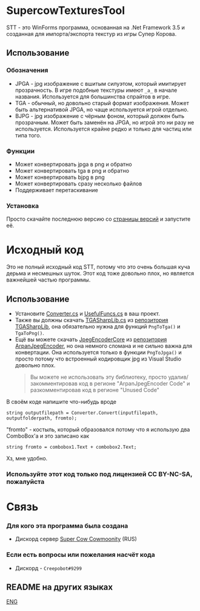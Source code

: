 # SupercowTexturesTool
STT - это WinForms программа, основанная на .Net Framework 3.5 и созданная для импорта/экспорта текстур из игры Супер Корова.

## Использование

### Обозначения
- JPGA - jpg изображение с вшитым силуэтом, который имитирует прозрачность. В игре подобные текстуры имеют `_a_` в начале названия. Используется для большинства спрайтов в игре.
- TGA - обычный, но довольно старый формат изображения. Может быть альтернативой JPGA, но чаще используется игрой отдельно.
- BJPG - jpg изображение с чёрным фоном, который должен быть прозрачным. Может быть заменён на JPGA, но игрой это ни разу не используется. Используется крайне редко и только для частиц или типа того.

### Функции
- Может конвертировать jpga в png и обратно
- Может конвертировать tga в png и обратно
- Может конвертировать bjpg в png
- Может конвертировать сразу несколько файлов
- Поддерживает перетаскивание

### Установка
Просто скачайте последнюю версию со [страницы версий](https://github.com/Creepobot/SupercowTexturesTool/releases) и запустите её.

# Исходный код
Это не полный исходный код STT, потому что это очень большая куча дерьма и несмешных шуток. Этот код тоже довольно плох, но является важнейшей частью программы.

## Использование
- Установите [Converter.cs](Converter.cs) и [UsefulFuncs.cs](UsefulFuncs.cs) в ваш проект.
- Также вы должны скачать [TGASharpLib.cs](https://github.com/ALEXGREENALEX/TGASharpLib/blob/a6a881351408f075909c813ac74cedad8e613726/TGASharpLib/TGASharpLib.cs) из [репозитория TGASharpLib](https://github.com/ALEXGREENALEX/TGASharpLib/), она обязательно нужна для функций `PngToTga()` и `TgaToPng()`.
- Ещё вы можете скачать [JpegEncoderCore](https://github.com/b9chris/ArpanJpegEncoder/tree/master/JpegEncoderCore) из [репозитория ArpanJpegEncoder](https://github.com/b9chris/ArpanJpegEncoder), но она немного сломана и не сильно важна для конвертации. Она используется только в функции `PngToJpga()` и просто потому что встроенный кодировщик jpg из Visual Studio довольно плох.
  > Вы можете не использовать эту библиотеку, просто удалив/закомментировав код в регионе "ArpanJpegEncoder Code" и разкомментировав код в регионе "Unused Code"

В своём коде напишите что-нибудь вроде
```
string outputfilepath = Converter.Convert(inputfilepath, outputfolderpath, fromto);
```
"fromto" - костыль, который образовался потому что я использую два ComboBox'а и это записано как
```
string fromto = combobox1.Text + combobox2.Text;
```
Хз, мне удобно.

### Используйте этот код только под лицензией CC BY-NC-SA, пожалуйста

# Связь

### Для кого эта программа была создана
- Дискорд сервер [Super Cow Cowmoonity](https://discord.com/invite/JzCvwh5) (RUS)

### Если есть вопросы или пожелания насчёт кода
- Дискорд - `Creepobot#9299`


## README на других языках
[ENG](https://github.com/Creepobot/SupercowTexturesTool/blob/main/README.md)
